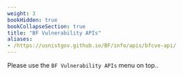 ```yaml
---
weight: 3
bookHidden: true
bookCollapseSection: true
title: "BF Vulnerability APIs"
aliases:
- /https://usnistgov.github.io/BF/info/apis/bfcve-api/
---
```


<!-- Google tag (gtag.js) -->
<script async src="https://www.googletagmanager.com/gtag/js?id=G-PJ364XPP9F"></script>
<script>
  window.dataLayer = window.dataLayer || [];
  function gtag(){dataLayer.push(arguments);}
  gtag('js', new Date());

  gtag('config', 'G-PJ364XPP9F');
</script>

Please use the `BF Vulnerability APIs` menu on top..